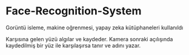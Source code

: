 # Face-Recognition-System

Gorüntü isleme, makine oğrenmesi, yapay zeka kütüphaneleri kullanıldı

Karşısına gelen yüzü algılar ve kaydeder. Kamera sonraki açılışında kaydedilmiş bir yüz ile karşılaşırsa tanır ve adını yazar. 

